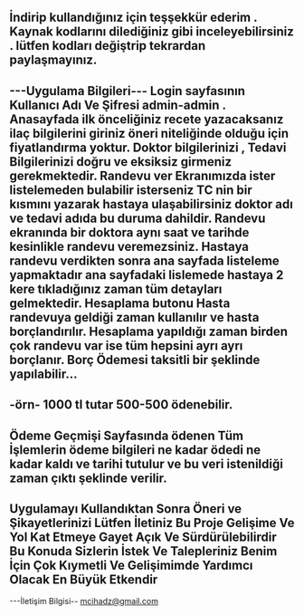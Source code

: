 İndirip kullandığınız için teşşekkür ederim .
Kaynak kodlarını dilediğiniz gibi inceleyebilirsiniz .
lütfen kodları değiştrip tekrardan paylaşmayınız.
------------------------------------------------------------------------------------------------------------------------------------------------------------------------
---Uygulama Bilgileri---
Login sayfasının Kullanıcı Adı Ve Şifresi admin-admin .
Anasayfada ilk önceliğiniz recete yazacaksanız ilaç bilgilerini giriniz öneri niteliğinde olduğu için fiyatlandırma yoktur.
Doktor bilgilerinizi , Tedavi Bilgilerinizi doğru ve eksiksiz girmeniz gerekmektedir.
Randevu ver Ekranımızda ister listelemeden bulabilir isterseniz TC nin bir kısmını yazarak hastaya ulaşabilirsiniz doktor adı ve tedavi adıda bu duruma dahildir.
Randevu ekranında bir doktora aynı saat ve tarihde kesinlikle randevu veremezsiniz.
Hastaya randevu verdikten sonra ana sayfada listeleme yapmaktadır ana sayfadaki lislemede hastaya 2 kere tıkladığınız zaman tüm detayları gelmektedir.
Hesaplama butonu Hasta randevuya geldiği zaman kullanılır ve hasta borçlandırılır.
Hesaplama yapıldığı zaman birden çok randevu var ise tüm hepsini ayrı ayrı borçlanır.
Borç Ödemesi taksitli bir şeklinde yapılabilir...
----------------------------------
-örn-
1000 tl tutar 500-500 ödenebilir.
----------------------------------
Ödeme Geçmişi Sayfasında ödenen Tüm İşlemlerin ödeme bilgileri ne kadar ödedi ne kadar kaldı ve tarihi tutulur ve bu veri istenildiği zaman çıktı şeklinde verilir.
-----------------------------------------------------------------------------------------------------------------------------------------------------------------------

Uygulamayı Kullandıktan Sonra Öneri ve Şikayetlerinizi Lütfen İletiniz Bu Proje Gelişime Ve Yol Kat Etmeye Gayet Açık Ve Sürdürülebilirdir
Bu Konuda Sizlerin İstek Ve Talepleriniz Benim İçin Çok Kıymetli Ve Gelişimimde Yardımcı Olacak En Büyük Etkendir
-----------------------------------------------------------------------------------------------------------------------------------------------------------------------
---İletişim Bilgisi--
  mcihadz@gmail.com
